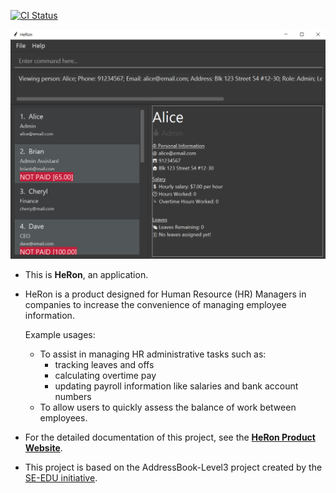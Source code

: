 [![CI Status](https://github.com/se-edu/addressbook-level3/workflows/Java%20CI/badge.svg)](https://github.com/AY2122S1-CS2103T-F11-3/tp/actions)

![Ui](docs/images/Ui.png)

* This is **HeRon**, an application.<br>
* HeRon is a product designed for Human Resource (HR) Managers in companies to increase the convenience of managing employee information.

  Example usages:
  * To assist in managing HR administrative tasks such as:
    * tracking leaves and offs
    * calculating overtime pay
    * updating payroll information like salaries and bank account numbers
  * To allow users to quickly assess the balance of work between employees.

* For the detailed documentation of this project, see the **[HeRon Product Website](https://ay2122s1-cs2103t-f11-3.github.io/tp/)**.

* This project is based on the AddressBook-Level3 project created by the [SE-EDU initiative](https://se-education.org).
